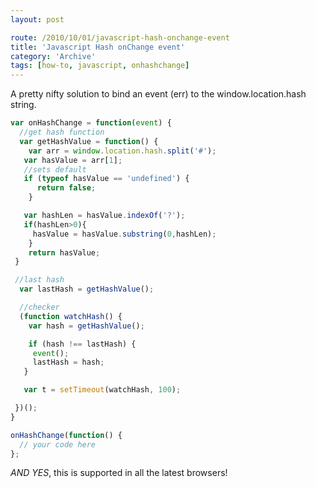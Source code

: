 ```yaml
---
layout: post

route: /2010/10/01/javascript-hash-onchange-event
title: 'Javascript Hash onChange event'
category: 'Archive'
tags: [how-to, javascript, onhashchange]
---
```


A pretty nifty solution to bind an event (err) to the window.location.hash
string.

```javascript
var onHashChange = function(event) {
  //get hash function
  var getHashValue = function() {
    var arr = window.location.hash.split('#');
   var hasValue = arr[1];
   //sets default
   if (typeof hasValue == 'undefined') {
      return false;
    }

   var hashLen = hasValue.indexOf('?');
   if(hashLen>0){
     hasValue = hasValue.substring(0,hashLen);
    }
    return hasValue;
 }

 //last hash
  var lastHash = getHashValue();

  //checker
  (function watchHash() {
    var hash = getHashValue();

    if (hash !== lastHash) {
     event();
     lastHash = hash;
   }

   var t = setTimeout(watchHash, 100);

 })();
}

onHashChange(function() {
  // your code here
};
```

_AND YES_, this is supported in all the latest browsers!
